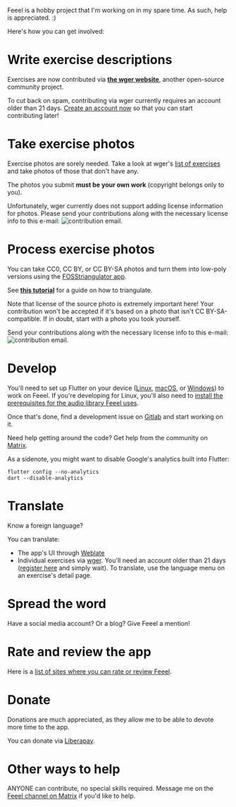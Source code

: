 Feeel is a hobby project that I'm working on in my spare time. As such, help is appreciated. :)

Here's how you can get involved:

Write exercise descriptions
=====
Exercises are now contributed via **[the wger website](https://wger.de/en/exercise/overview/)**, another open-source community project.

To cut back on spam, contributing via wger currently requires an account older than 21 days. [Create an account now](https://wger.de/en-gb/user/registration) so that you can start contributing later!

Take exercise photos
======
Exercise photos are sorely needed. Take a look at wger's [list of exercises](https://wger.de/en/exercise/overview) and take photos of those that don't have any.

The photos you submit **must be your own work** (copyright belongs only to you).

Unfortunately, wger currently does not support adding license information for photos. Please send your contributions along with the necessary license info to this e-mail: ![contribution email](https://gitlab.com/enjoyingfoss/feeel/-/wikis/uploads/cf757eceb7db13b395bed6516ad4b4b9/Artboard12.png).

Process exercise photos
======
You can take CC0, CC BY, or CC BY-SA photos and turn them into low-poly versions using the [FOSStriangulator app](https://github.com/FOSStriangulator/FOSStriangulator).

See **[this tutorial](https://gitlab.com/enjoyingfoss/feeel/-/wikis/Processing-photos)** for a guide on how to triangulate.

Note that license of the source photo is extremely important here! Your contribution won't be accepted if it's based on a photo that isn't CC BY-SA-compatible. If in doubt, start with a photo you took yourself.

Send your contributions along with the necessary license info to this e-mail: ![contribution email](https://gitlab.com/enjoyingfoss/feeel/-/wikis/uploads/cf757eceb7db13b395bed6516ad4b4b9/Artboard12.png).

Develop
=======
You'll need to set up Flutter on your device ([Linux](https://docs.flutter.dev/get-started/install/linux#install-flutter-manually), [macOS](https://docs.flutter.dev/get-started/install/macos), or [Windows](https://docs.flutter.dev/get-started/install/windows)) to work on Feeel. If you're developing for Linux, you'll also need to [install the prerequisites for the audio library Feeel uses](https://github.com/bluefireteam/audioplayers/blob/main/packages/audioplayers_linux/requirements.md).

Once that's done, find a development issue on [Gitlab](https://gitlab.com/enjoyingfoss/feeel/-/issues) and start working on it.

Need help getting around the code? Get help from the community on [Matrix](https://matrix.to/#/!jFShhgWHRXehKXrToU:matrix.org?via=matrix.org).

As a sidenote, you might want to disable Google's analytics built into Flutter:

```
flutter config --no-analytics
dart --disable-analytics
```

Translate
=========
Know a foreign language?

You can translate:
* The app's UI through [Weblate](https://hosted.weblate.org/projects/feeel/strings/)
* Individual exercises via [wger](https://wger.de/en-gb/exercise/overview/). You'll need an account older than 21 days ([register here](https://wger.de/en-gb/user/registration) and simply wait). To translate, use the language menu on an exercise's detail page.

Spread the word
===============
Have a social media account? Or a blog? Give Feeel a mention!

Rate and review the app
=======================
Here is a [list of sites where you can rate or review Feeel](https://gitlab.com/enjoyingfoss/feeel/-/wikis/App-rating-and-reviews).

Donate
======
Donations are much appreciated, as they allow me to be able to devote more time to the app.

You can donate via [Liberapay](https://liberapay.com/Feeel/).

Other ways to help
===============

ANYONE can contribute, no special skills required. Message me on the [Feeel channel on Matrix](https://matrix.to/#/!jFShhgWHRXehKXrToU:matrix.org?via=matrix.org) if you'd like to help.
